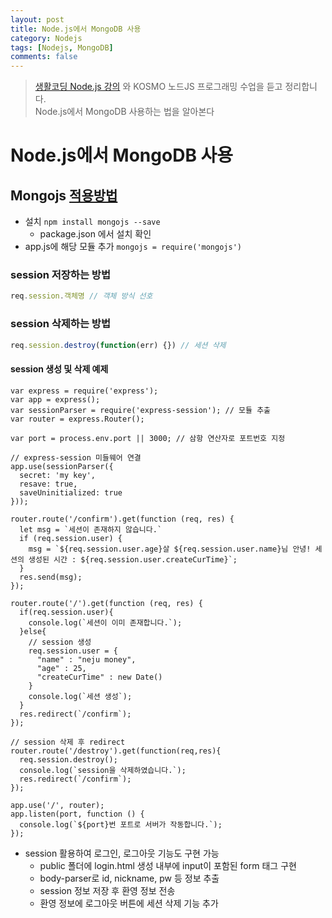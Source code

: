 ```yaml
---
layout: post
title: Node.js에서 MongoDB 사용
category: Nodejs
tags: [Nodejs, MongoDB]
comments: false
---
```


> [생활코딩 Node.js 강의](https://www.inflearn.com/course/nodejs-%EA%B0%95%EC%A2%8C-%EC%83%9D%ED%99%9C%EC%BD%94%EB%94%A9#) 와 KOSMO 노드JS 프로그래밍 수업을 듣고 정리합니다.  
> Node.js에서 MongoDB 사용하는 법을 알아본다  

# Node.js에서 MongoDB 사용

## Mongojs [적용방법](https://www.npmjs.com/package/mongojs)
- 설치 `npm install mongojs --save`
  - package.json 에서 설치 확인
- app.js에 해당 모듈 추가 `mongojs = require('mongojs')`















### session 저장하는 방법
```javascript
req.session.객체명 // 객체 방식 선호
```

### session 삭제하는 방법
```javascript
req.session.destroy(function(err) {}) // 세션 삭제
```

#### session 생성 및 삭제 예제 
```javscript
var express = require('express');
var app = express();
var sessionParser = require('express-session'); // 모듈 추출
var router = express.Router();

var port = process.env.port || 3000; // 삼항 연산자로 포트번호 지정

// express-session 미들웨어 연결
app.use(sessionParser({
  secret: 'my key',
  resave: true,
  saveUninitialized: true
}));

router.route('/confirm').get(function (req, res) {
  let msg = `세션이 존재하지 않습니다.`
  if (req.session.user) {
    msg = `${req.session.user.age}살 ${req.session.user.name}님 안녕! 세션의 생성된 시간 : ${req.session.user.createCurTime}`;
  }
  res.send(msg);
});

router.route('/').get(function (req, res) {
  if(req.session.user){
    console.log(`세션이 이미 존재합니다.`);
  }else{
	// session 생성
    req.session.user = {
      "name" : "neju money",
      "age" : 25,
      "createCurTime" : new Date()
    }
    console.log(`세션 생성`);
  }
  res.redirect(`/confirm`);
});

// session 삭제 후 redirect
router.route('/destroy').get(function(req,res){
  req.session.destroy();
  console.log(`session을 삭제하였습니다.`);
  res.redirect(`/confirm`);
});

app.use('/', router);
app.listen(port, function () {
  console.log(`${port}번 포트로 서버가 작동합니다.`);
});
```
- session 활용하여 로그인, 로그아웃 기능도 구현 가능
  - public 폴더에 login.html 생성 내부에 input이 포함된 form 태그 구현
  - body-parser로 id, nickname, pw 등 정보 추출
  - session 정보 저장 후 환영 정보 전송
  - 환영 정보에 로그아웃 버튼에 세션 삭제 기능 추가
